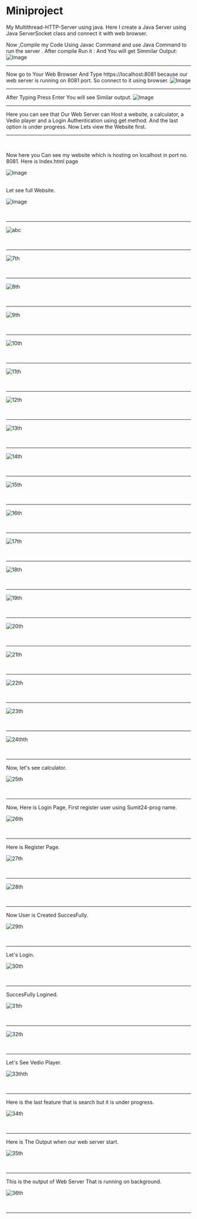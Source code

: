 # Miniproject
My Multithread-HTTP-Server using java.
Here I create a Java Server using Java ServerSocket class and connect it with web browser. 

Now ,Compile my Code Using Javac Command and use Java Command to run the server .
After compile
Run it :
And You will get Simmilar Output:
![Image](./assets/images/Java1.JPG)
<br/>
<hr/>

Now go to Your Web Browser And Type https://localhost:8081 because our web server is running on 8081 port.
So connect to it using browser.
![Image](./assets/images/java2.JPG)
<br/>
<hr/>

After Typing Press Enter You will see Similar output.
![Image](./assets/images/java3.JPG)
<br/>
<hr/>

Here you can see that Our Web Server can Host a website, a calculator, a Vedio player and a Login Authentication using get method.
And the last option is under progress.
Now Lets view the Website first.
<hr/>
<br/>

Now here you Can see my website which is hosting on localhost in port no. 8081.
Here is Index.html page

![Image](./assets/images/java4.JPG)

<br/>
Let see full Website.
<br/>

![Image](./assets/images/java5.JPG)

<br/>
<hr/>

![abc](./assets/images/java6.JPG)

<br/>
<hr/>

![7th](./assets/images/java7.JPG)

<br/>
<hr/>

![8th](./assets/images/java8.JPG)

<br/>
<hr/>

![9th](./assets/images/java9.JPG)

<br/>
<hr/>

![10th](./assets/images/javaA1.JPG)

<br/>
<hr/>

![11th](./assets/images/javaA2.JPG)

<br/>
<hr/>

![12th](./assets/images/javaA3.JPG)

<br/>
<hr/>

![13th](./assets/images/javaA4.JPG)

<br/>
<hr/>

![14th](./assets/images/javaA5.JPG)

<br/>
<hr/>

![15th](./assets/images/javaA6.JPG)

<br/>
<hr/>

![16th](./assets/images/javaA7.JPG)

<br/>
<hr/>

![17th](./assets/images/javaA8.JPG)

<br/>
<hr/>

![18th](./assets/images/javaA9.JPG)

<br/>
<hr/>

![19th](./assets/images/javaB1.JPG)

<br/>
<hr/>

![20th](./assets/images/javaB2.JPG)

<br/>
<hr/>

![21th](./assets/images/javaB3.JPG)

<br/>
<hr/>

![22th](./assets/images/javaB4.JPG)

<br/>
<hr/>

![23th](./assets/images/javaB5.JPG)

<br/>
<hr/>

![24thth](./assets/images/javaB6.JPG)

<br/>
<hr/>
Now, let's see calculator.

![25th](./assets/images/javaB7.JPG)

<br/>
<hr/>
Now, Here is Login Page, First register user using Sumit24-prog name.

![26th](./assets/images/javaB8.JPG)

<br/>
<hr/>
Here is Register Page.

![27th](./assets/images/javaB9.JPG)

<br/>
<hr/>

![28th](./assets/images/javaC1.JPG)

<br/>
<hr/>
Now User is Created SuccesFully.

![29th](./assets/images/javaC2.JPG)

<br/>
<hr/>
Let's Login.

![30th](./assets/images/javaC3.JPG)

<br/>
<hr/>
SuccesFully Logined.

![31th](./assets/images/javaC4.JPG)

<br/>
<hr/>

![32th](./assets/images/javaC5.JPG)

<br/>
<hr/>
Let's See Vedio Player.

![33thth](./assets/images/javaC6.JPG)

<br/>
<hr/>
Here is the last feature that is search but it is under progress.

![34th](./assets/images/javaC7.JPG)

<br/>
<hr/>
Here is The Output when our web server start.

![35th](./assets/images/javaC9.JPG)

<br/>
<hr/>
This is the output of Web Server That is running on background.

![36th](./assets/images/javaC8.JPG)

<br/>
<hr/>
